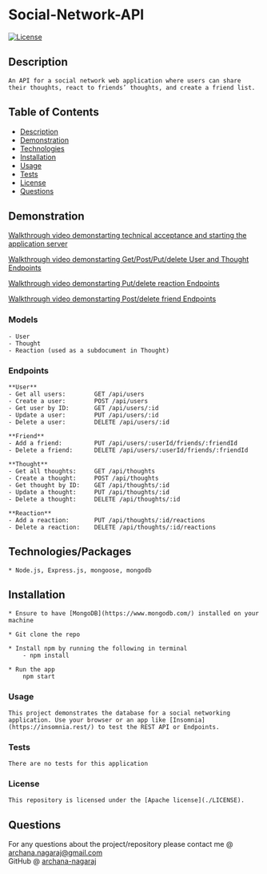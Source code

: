# Social-Network-API

[![License](https://img.shields.io/badge/License-Apache%202.0-blue.svg)](https://opensource.org/licenses/Apache-2.0)


## Description

    An API for a social network web application where users can share their thoughts, react to friends’ thoughts, and create a friend list.

## Table of Contents

* [Description](#description)
* [Demonstration](#demonstartion)
* [Technologies](#technologies)
* [Installation](#installation)
* [Usage](#usage)
* [Tests](#tests)
* [License](#license)
* [Questions](#questions)


## Demonstration 
[Walkthrough video demonstarting technical acceptance and starting the application server](https://drive.google.com/file/d/1jR-PqHA14y0dYNfbN-IRJHvXYcdVVi2u/view)

[Walkthrough video demonstarting Get/Post/Put/delete User and Thought Endpoints](https://drive.google.com/file/d/1QrDAGAHbUDpnxDkNqOeW1NM3VFlfxnv9/view)

[Walkthrough video demonstarting Put/delete reaction Endpoints](https://drive.google.com/file/d/1QcMn5DA9sDO6xktUSrh47qGiH_wukvmu/view)

[Walkthrough video demonstarting Post/delete friend Endpoints](https://drive.google.com/file/d/1gFZL8bSx0KnqCPzLBaho8rgM8PfCQ2_p/view)

### Models
    - User
    - Thought
    - Reaction (used as a subdocument in Thought)

### Endpoints
    **User**
    - Get all users:        GET /api/users
    - Create a user:        POST /api/users
    - Get user by ID:       GET /api/users/:id
    - Update a user:        PUT /api/users/:id
    - Delete a user:        DELETE /api/users/:id

    **Friend**
    - Add a friend:         PUT /api/users/:userId/friends/:friendId
    - Delete a friend:      DELETE /api/users/:userId/friends/:friendId

    **Thought**
    - Get all thoughts:     GET /api/thoughts
    - Create a thought:     POST /api/thoughts
    - Get thought by ID:    GET /api/thoughts/:id
    - Update a thought:     PUT /api/thoughts/:id
    - Delete a thought:     DELETE /api/thoughts/:id

    **Reaction**
    - Add a reaction:       PUT /api/thoughts/:id/reactions
    - Delete a reaction:    DELETE /api/thoughts/:id/reactions


## Technologies/Packages
    * Node.js, Express.js, mongoose, mongodb


## Installation
    * Ensure to have [MongoDB](https://www.mongodb.com/) installed on your machine 

    * Git clone the repo 

    * Install npm by running the following in terminal
        - npm install

    * Run the app
        npm start

### Usage
    This project demonstrates the database for a social networking application. Use your browser or an app like [Insomnia](https://insomnia.rest/) to test the REST API or Endpoints.

### Tests
    There are no tests for this application

### License

    This repository is licensed under the [Apache license](./LICENSE).


## Questions

For any questions about the project/repository please contact me @ [archana.nagaraj@gmail.com](mailto:archana.nagaraj@gmail.com) </br>
GitHub @ [archana-nagaraj](https://github.com/archana-nagaraj) 
